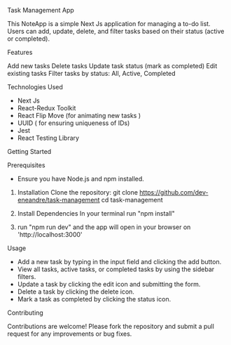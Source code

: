 
Task Management App

This NoteApp is a simple Next Js application for managing a to-do list. Users can add, update, delete, and filter tasks based on their status (active or completed).

Features

Add new tasks
Delete tasks
Update task status (mark as completed)
Edit existing tasks
Filter tasks by status: All, Active, Completed

Technologies Used

- Next Js
- React-Redux Toolkit
- React Flip Move (for animating new tasks )
- UUID ( for ensuring uniqueness of IDs)
- Jest
- React Testing Library

Getting Started

Prerequisites
- Ensure you have Node.js and npm installed.

1. Installation
Clone the repository: git clone https://github.com/dev-eneandre/task-management
cd task-management

2. Install Dependencies
   In your terminal run "npm install"
   
3. run "npm run dev" and the app will open in your browser on  'http://localhost:3000'

Usage
- Add a new task by typing in the input field and clicking the add button.
- View all tasks, active tasks, or completed tasks by using the sidebar filters.
- Update a task by clicking the edit icon and submitting the form.
- Delete a task by clicking the delete icon.
- Mark a task as completed by clicking the status icon.

Contributing

Contributions are welcome! Please fork the repository and submit a pull request for any improvements or bug fixes.
